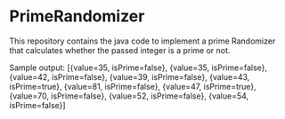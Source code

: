 # PrimeRandomizer

This repository contains the java code to implement a prime Randomizer that calculates whether the passed integer is a prime or not.

Sample output:
[{value=35, isPrime=false}, {value=35, isPrime=false}, {value=42, isPrime=false}, {value=39, isPrime=false}, {value=43, isPrime=true}, {value=81, isPrime=false}, {value=47, isPrime=true}, {value=70, isPrime=false}, {value=52, isPrime=false}, {value=54, isPrime=false}]
